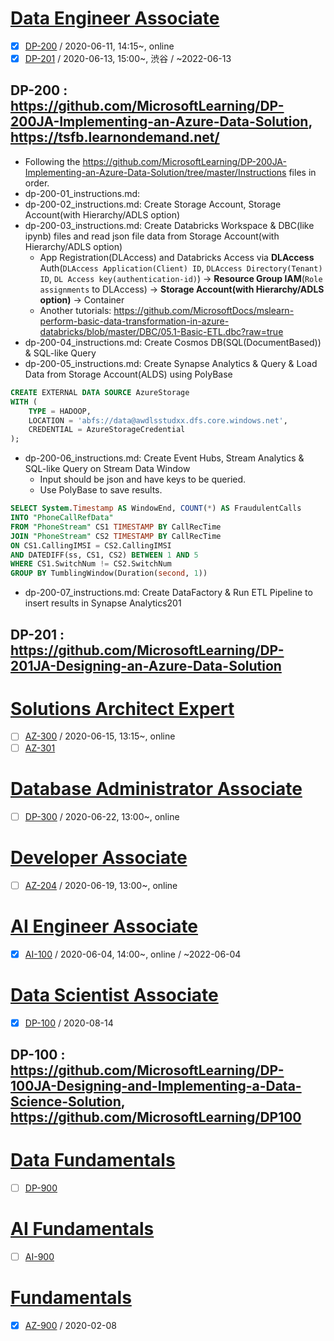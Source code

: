 # [Data Engineer Associate](https://docs.microsoft.com/ko-kr/learn/certifications/azure-data-engineer)
 - [X] [DP-200](https://docs.microsoft.com/ko-kr/learn/certifications/exams/dp-200) / 2020-06-11, 14:15~, online
 - [X] [DP-201](https://docs.microsoft.com/ko-kr/learn/certifications/exams/dp-201) / 2020-06-13, 15:00~, 渋谷 / ~2022-06-13
## DP-200 : https://github.com/MicrosoftLearning/DP-200JA-Implementing-an-Azure-Data-Solution, https://tsfb.learnondemand.net/
 - Following the https://github.com/MicrosoftLearning/DP-200JA-Implementing-an-Azure-Data-Solution/tree/master/Instructions files in order.
 - dp-200-01_instructions.md: 
 - dp-200-02_instructions.md: Create Storage Account, Storage Account(with Hierarchy/ADLS option)
 - dp-200-03_instructions.md: Create Databricks Workspace & DBC(like ipynb) files and read json file data from Storage Account(with Hierarchy/ADLS option)
     - App Registration(DLAccess) and Databricks Access via **DLAccess** Auth(`DLAccess Application(Client) ID`, `DLAccess Directory(Tenant) ID`, `DL Access key(authentication-id)`) → **Resource Group IAM**(`Role assignments` to DLAccess) → **Storage Account(with Hierarchy/ADLS option)** → Container
     - Another tutorials:     https://github.com/MicrosoftDocs/mslearn-perform-basic-data-transformation-in-azure-databricks/blob/master/DBC/05.1-Basic-ETL.dbc?raw=true
 - dp-200-04_instructions.md: Create Cosmos DB(SQL(DocumentBased)) & SQL-like Query
 - dp-200-05_instructions.md: Create Synapse Analytics & Query & Load Data from Storage Account(ALDS) using PolyBase
```sql
CREATE EXTERNAL DATA SOURCE AzureStorage
WITH (
    TYPE = HADOOP,
    LOCATION = 'abfs://data@awdlsstudxx.dfs.core.windows.net',
    CREDENTIAL = AzureStorageCredential
);
```
 - dp-200-06_instructions.md: Create Event Hubs, Stream Analytics & SQL-like Query on Stream Data Window
   - Input should be json and have keys to be queried.
   - Use PolyBase to save results.
```sql
SELECT System.Timestamp AS WindowEnd, COUNT(*) AS FraudulentCalls
INTO "PhoneCallRefData"
FROM "PhoneStream" CS1 TIMESTAMP BY CallRecTime
JOIN "PhoneStream" CS2 TIMESTAMP BY CallRecTime
ON CS1.CallingIMSI = CS2.CallingIMSI
AND DATEDIFF(ss, CS1, CS2) BETWEEN 1 AND 5
WHERE CS1.SwitchNum != CS2.SwitchNum
GROUP BY TumblingWindow(Duration(second, 1))
```
 - dp-200-07_instructions.md: Create DataFactory & Run ETL Pipeline to insert results in Synapse Analytics201
 ## DP-201 : https://github.com/MicrosoftLearning/DP-201JA-Designing-an-Azure-Data-Solution


# [Solutions Architect Expert](https://docs.microsoft.com/ko-kr/learn/certifications/azure-solutions-architect)
 - [ ] [AZ-300](https://docs.microsoft.com/ko-kr/learn/certifications/exams/az-300) / 2020-06-15, 13:15~, online
 - [ ] [AZ-301](https://docs.microsoft.com/ko-kr/learn/certifications/exams/az-301)

# [Database Administrator Associate](https://docs.microsoft.com/ko-kr/learn/certifications/azure-database-administrator-associate)
 - [ ] [DP-300](https://docs.microsoft.com/ko-kr/learn/certifications/exams/dp-300) / 2020-06-22, 13:00~, online

# [Developer Associate](https://docs.microsoft.com/ko-kr/learn/certifications/azure-developer)
 - [ ] [AZ-204](https://docs.microsoft.com/ko-kr/learn/certifications/exams/az-204) / 2020-06-19, 13:00~, online

# [AI Engineer Associate](https://docs.microsoft.com/ko-kr/learn/certifications/azure-ai-engineer)
 - [X] [AI-100](https://docs.microsoft.com/ko-kr/learn/certifications/exams/ai-100) / 2020-06-04, 14:00~, online / ~2022-06-04

# [Data Scientist Associate](https://docs.microsoft.com/ko-kr/learn/certifications/azure-data-scientist)
 - [x] [DP-100](https://docs.microsoft.com/ko-kr/learn/certifications/exams/dp-100) / 2020-08-14
## DP-100 : https://github.com/MicrosoftLearning/DP-100JA-Designing-and-Implementing-a-Data-Science-Solution, https://github.com/MicrosoftLearning/DP100 

# [Data Fundamentals](https://docs.microsoft.com/ko-kr/learn/certifications/azure-data-fundamentals)
 - [ ] [DP-900](https://docs.microsoft.com/ko-kr/learn/certifications/exams/dp-900)

# [AI Fundamentals](https://docs.microsoft.com/ko-kr/learn/certifications/azure-ai-fundamentals)
 - [ ] [AI-900](https://docs.microsoft.com/ko-kr/learn/certifications/exams/ai-900)

# [Fundamentals](https://docs.microsoft.com/ko-kr/learn/certifications/azure-fundamentals)
 - [X] [AZ-900](https://docs.microsoft.com/ko-kr/learn/certifications/exams/az-900) / 2020-02-08